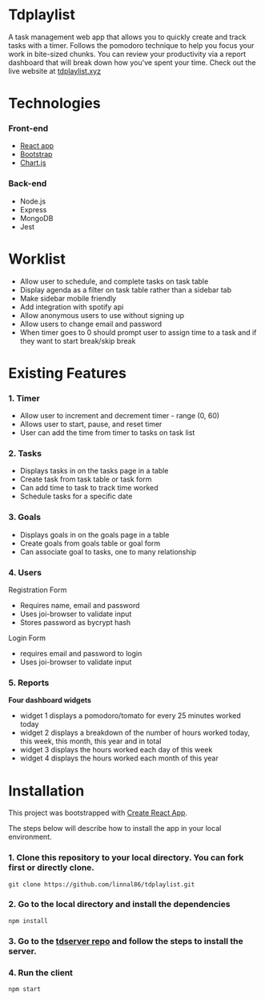 # Tdplaylist

A task management web app that allows you to quickly create and track tasks with a timer. Follows the pomodoro technique to help you
focus your work in bite-sized chunks. You can review your productivity via a report dashboard that will break down how you've spent
your time. Check out the live website at [tdplaylist.xyz](http://tdplaylist.xyz/)

# Technologies

### Front-end

- [React app](https://reactjs.org/docs/create-a-new-react-app.html)
- [Bootstrap](https://getbootstrap.com/2.3.2/)
- [Chart.js](https://www.chartjs.org/)

### Back-end

- Node.js
- Express
- MongoDB
- Jest

# Worklist

- Allow user to schedule, and complete tasks on task table
- Display agenda as a filter on task table rather than a sidebar tab
- Make sidebar mobile friendly
- Add integration with spotify api
- Allow anonymous users to use without signing up
- Allow users to change email and password
- When timer goes to 0 should prompt user to assign time to a task and if they want to start break/skip break

# Existing Features

### 1. Timer

- Allow user to increment and decrement timer - range (0, 60)
- Allows user to start, pause, and reset timer
- User can add the time from timer to tasks on task list

### 2. Tasks

- Displays tasks in on the tasks page in a table
- Create task from task table or task form
- Can add time to task to track time worked
- Schedule tasks for a specific date

### 3. Goals

- Displays goals in on the goals page in a table
- Create goals from goals table or goal form
- Can associate goal to tasks, one to many relationship

### 4. Users

Registration Form

- Requires name, email and password
- Uses joi-browser to validate input
- Stores password as bycrypt hash

Login Form

- requires email and password to login
- Uses joi-browser to validate input

### 5. Reports

**Four dashboard widgets**

- widget 1 displays a pomodoro/tomato for every 25 minutes worked today
- widget 2 displays a breakdown of the number of hours worked today, this week, this month, this year and in total
- widget 3 displays the hours worked each day of this week
- widget 4 displays the hours worked each month of this year

# Installation

This project was bootstrapped with [Create React App](https://github.com/facebook/create-react-app).

The steps below will describe how to install the app in your local environment.

### 1. Clone this repository to your local directory. You can fork first or directly clone.

```
git clone https://github.com/linnal86/tdplaylist.git
```

### 2. Go to the local directory and install the dependencies

```
npm install
```

### 3. Go to the [tdserver repo]() and follow the steps to install the server.

### 4. Run the client

```
npm start
```
